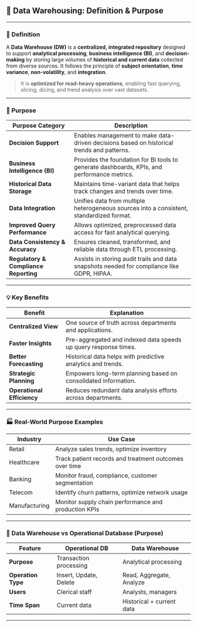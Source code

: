 ## 📘 Data Warehousing: Definition & Purpose 

---

### 🧾 Definition

A **Data Warehouse (DW)** is a **centralized, integrated repository** designed to support **analytical processing**, **business intelligence (BI)**, and **decision-making** by storing large volumes of **historical and current data** collected from diverse sources. It follows the principle of **subject orientation**, **time variance**, **non-volatility**, and **integration**.

> It is **optimized for read-heavy operations**, enabling fast querying, slicing, dicing, and trend analysis over vast datasets.

---

### 🎯 Purpose

| Purpose Category | Description |
|------------------|-------------|
| **Decision Support** | Enables management to make data-driven decisions based on historical trends and patterns. |
| **Business Intelligence (BI)** | Provides the foundation for BI tools to generate dashboards, KPIs, and performance metrics. |
| **Historical Data Storage** | Maintains time-variant data that helps track changes and trends over time. |
| **Data Integration** | Unifies data from multiple heterogeneous sources into a consistent, standardized format. |
| **Improved Query Performance** | Allows optimized, preprocessed data access for fast analytical querying. |
| **Data Consistency & Accuracy** | Ensures cleaned, transformed, and reliable data through ETL processing. |
| **Regulatory & Compliance Reporting** | Assists in storing audit trails and data snapshots needed for compliance like GDPR, HIPAA. |

---

### 💡 Key Benefits

| Benefit | Explanation |
|--------|-------------|
| **Centralized View** | One source of truth across departments and applications. |
| **Faster Insights** | Pre-aggregated and indexed data speeds up query response times. |
| **Better Forecasting** | Historical data helps with predictive analytics and trends. |
| **Strategic Planning** | Empowers long-term planning based on consolidated information. |
| **Operational Efficiency** | Reduces redundant data analysis efforts across departments. |

---

### 🏭 Real-World Purpose Examples

| Industry | Use Case |
|----------|----------|
| Retail | Analyze sales trends, optimize inventory |
| Healthcare | Track patient records and treatment outcomes over time |
| Banking | Monitor fraud, compliance, customer segmentation |
| Telecom | Identify churn patterns, optimize network usage |
| Manufacturing | Monitor supply chain performance and production KPIs |

---

### 🔄 Data Warehouse vs Operational Database (Purpose)

| Feature | Operational DB | Data Warehouse |
|--------|----------------|----------------|
| **Purpose** | Transaction processing | Analytical processing |
| **Operation Type** | Insert, Update, Delete | Read, Aggregate, Analyze |
| **Users** | Clerical staff | Analysts, managers |
| **Time Span** | Current data | Historical + current data |

---
